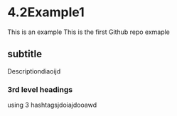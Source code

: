 # 4.2Example1
This is an example 
This is the first Github repo exmaple
## subtitle
Descriptiondiaoijd
### 3rd level headings
using 3 hashtagsjdoiajdooawd
